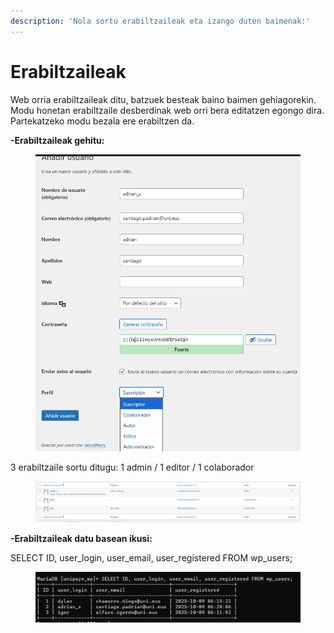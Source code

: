 ```yaml
---
description: 'Nola sortu erabiltzaileak eta izango duten baimenak:'
---
```


# Erabiltzaileak

Web orria erabiltzaileak ditu, batzuek besteak baino baimen gehiagorekin. Modu honetan erabiltzaile desberdinak web orri bera editatzen egongo dira. Partekatzeko modu bezala ere erabiltzen da.

**-Erabiltzaileak gehitu:**

<figure><img src="../.gitbook/assets/unknown (10) (1) (1).png" alt="" width="562"><figcaption></figcaption></figure>

3 erabiltzaile sortu ditugu: 1 admin / 1 editor / 1 colaborador

<figure><img src="../.gitbook/assets/unknown (11) (1).png" alt=""><figcaption></figcaption></figure>

**-Erabiltzaileak datu basean ikusi:**

SELECT ID, user\_login, user\_email, user\_registered FROM wp\_users;

<figure><img src="../.gitbook/assets/unknown (12).png" alt=""><figcaption></figcaption></figure>
